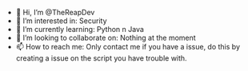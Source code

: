 - 👋 Hi, I’m @TheReapDev
- 👀 I’m interested in: Security
- 🌱 I’m currently learning: Python n Java
- 💞️ I’m looking to collaborate on: Nothing at the moment
- 📫 How to reach me: Only contact me if you have a issue, do this by creating a issue on the script you have trouble with.

<!---
TheReapDev/TheReapDev is a ✨ special ✨ repository because its `README.md` (this file) appears on your GitHub profile.
You can click the Preview link to take a look at your changes.
--->
